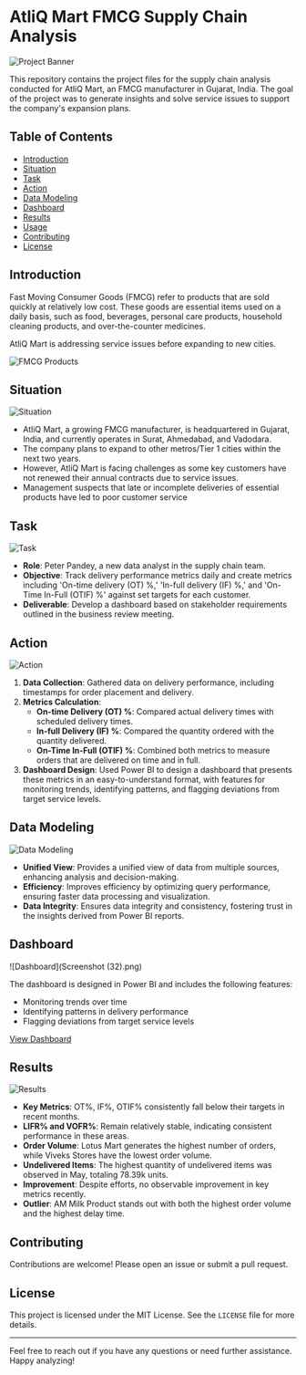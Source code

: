 # AtliQ Mart FMCG Supply Chain Analysis

![Project Banner](fmcg-fast-moving-consumer-goods-acronym-quickly-vector-29140672.jpg)

This repository contains the project files for the supply chain analysis conducted for AtliQ Mart, an FMCG manufacturer in Gujarat, India. The goal of the project was to generate insights and solve service issues to support the company's expansion plans.

## Table of Contents

- [Introduction](#introduction)
- [Situation](#situation)
- [Task](#task)
- [Action](#action)
- [Data Modeling](#data-modeling)
- [Dashboard](#dashboard)
- [Results](#results)
- [Usage](#usage)
- [Contributing](#contributing)
- [License](#license)

## Introduction

Fast Moving Consumer Goods (FMCG) refer to products that are sold quickly at relatively low cost. These goods are essential items used on a daily basis, such as food, beverages, personal care products, household cleaning products, and over-the-counter medicines.

AtliQ Mart is addressing service issues before expanding to new cities.

![FMCG Products](images/fmcg_products.png)

## Situation

![Situation](business-concept-meaning-situational-analysis-phrase-sheet-219329192.webp)

-  AtliQ Mart, a growing FMCG manufacturer, is headquartered in Gujarat, India, and currently operates in Surat, Ahmedabad, and Vadodara.
-  The company plans to expand to other metros/Tier 1 cities within the next two years.
-  However, AtliQ Mart is facing challenges as some key customers have not renewed their annual contracts due to service issues.
-  Management suspects that late or incomplete deliveries of essential products have led to poor customer service

## Task

![Task](to-do-list.jpg.webp)

- **Role**: Peter Pandey, a new data analyst in the supply chain team.
- **Objective**: Track delivery performance metrics daily and create metrics including 'On-time delivery (OT) %,' 'In-full delivery (IF) %,' and 'On-Time In-Full (OTIF) %' against set targets for each customer.
- **Deliverable**: Develop a dashboard based on stakeholder requirements outlined in the business review meeting.

## Action

![Action](PAC4-2.jpg)

1. **Data Collection**: Gathered data on delivery performance, including timestamps for order placement and delivery.
2. **Metrics Calculation**:
   - **On-time Delivery (OT) %**: Compared actual delivery times with scheduled delivery times.
   - **In-full Delivery (IF) %**: Compared the quantity ordered with the quantity delivered.
   - **On-Time In-Full (OTIF) %**: Combined both metrics to measure orders that are delivered on time and in full.
3. **Dashboard Design**: Used Power BI to design a dashboard that presents these metrics in an easy-to-understand format, with features for monitoring trends, identifying patterns, and flagging deviations from target service levels.

## Data Modeling

![Data Modeling](images/data_modeling.png)

- **Unified View**: Provides a unified view of data from multiple sources, enhancing analysis and decision-making.
- **Efficiency**: Improves efficiency by optimizing query performance, ensuring faster data processing and visualization.
- **Data Integrity**: Ensures data integrity and consistency, fostering trust in the insights derived from Power BI reports.

## Dashboard

![Dashboard](Screenshot (32).png)

The dashboard is designed in Power BI and includes the following features:
- Monitoring trends over time
- Identifying patterns in delivery performance
- Flagging deviations from target service levels

[View Dashboard](https://app.powerbi.com/view?r=eyJrIjoiMGY2NDRlYzYtMWU2Yy00NThlLWE5YjMtYzM4ZWJjZWNmMzA5IiwidCI6ImRmODY3OWNkLWE4MGUtNDVkOC05OWFjLWM4M2VkN2ZmOTVhMCJ9)

## Results

![Results](gold-2.jpg)

- **Key Metrics**: OT%, IF%, OTIF% consistently fall below their targets in recent months.
- **LIFR% and VOFR%**: Remain relatively stable, indicating consistent performance in these areas.
- **Order Volume**: Lotus Mart generates the highest number of orders, while Viveks Stores have the lowest order volume.
- **Undelivered Items**: The highest quantity of undelivered items was observed in May, totaling 78.39k units.
- **Improvement**: Despite efforts, no observable improvement in key metrics recently.
- **Outlier**: AM Milk Product stands out with both the highest order volume and the highest delay time.



## Contributing

Contributions are welcome! Please open an issue or submit a pull request.

## License

This project is licensed under the MIT License. See the `LICENSE` file for more details.

---

Feel free to reach out if you have any questions or need further assistance. Happy analyzing!
